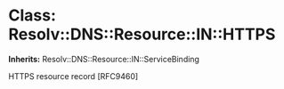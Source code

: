 # Class: Resolv::DNS::Resource::IN::HTTPS
**Inherits:** Resolv::DNS::Resource::IN::ServiceBinding
    

HTTPS resource record [RFC9460]



